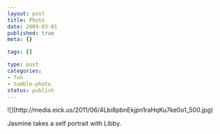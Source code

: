 ```yaml
--- 
layout: post
title: Photo
date: 2009-03-01
published: true
meta: {}

tags: []

type: post
categories: 
- fun
- tumble-photo
status: publish
---
```

<div class="figure">            ![](http://media.eick.us/2011/06/4Lbi8pbnEkjpn1raHqKu7ke0o1_500.jpg)        </div>

Jasmine takes a self portrait with Libby.

